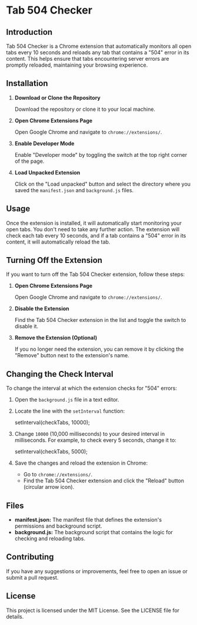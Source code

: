 # Tab 504 Checker

## Introduction

Tab 504 Checker is a Chrome extension that automatically monitors all open tabs every 10 seconds and reloads any tab that contains a "504" error in its content. This helps ensure that tabs encountering server errors are promptly reloaded, maintaining your browsing experience.

## Installation

1. **Download or Clone the Repository**

   Download the repository or clone it to your local machine.

2. **Open Chrome Extensions Page**

   Open Google Chrome and navigate to `chrome://extensions/`.

3. **Enable Developer Mode**

   Enable "Developer mode" by toggling the switch at the top right corner of the page.

4. **Load Unpacked Extension**

   Click on the "Load unpacked" button and select the directory where you saved the `manifest.json` and `background.js` files.

## Usage

Once the extension is installed, it will automatically start monitoring your open tabs. You don't need to take any further action. The extension will check each tab every 10 seconds, and if a tab contains a "504" error in its content, it will automatically reload the tab.

## Turning Off the Extension

If you want to turn off the Tab 504 Checker extension, follow these steps:

1. **Open Chrome Extensions Page**

   Open Google Chrome and navigate to `chrome://extensions/`.

2. **Disable the Extension**

   Find the Tab 504 Checker extension in the list and toggle the switch to disable it.

3. **Remove the Extension (Optional)**

   If you no longer need the extension, you can remove it by clicking the "Remove" button next to the extension's name.

## Changing the Check Interval

To change the interval at which the extension checks for "504" errors:

1. Open the `background.js` file in a text editor.
2. Locate the line with the `setInterval` function:

   setInterval(checkTabs, 10000);

3. Change `10000` (10,000 milliseconds) to your desired interval in milliseconds. For example, to check every 5 seconds, change it to:

   setInterval(checkTabs, 5000);

4. Save the changes and reload the extension in Chrome:

   - Go to `chrome://extensions/`.
   - Find the Tab 504 Checker extension and click the "Reload" button (circular arrow icon).

## Files

- **manifest.json:** The manifest file that defines the extension's permissions and background script.
- **background.js:** The background script that contains the logic for checking and reloading tabs.

## Contributing

If you have any suggestions or improvements, feel free to open an issue or submit a pull request.

## License

This project is licensed under the MIT License. See the LICENSE file for details.
